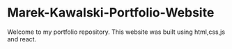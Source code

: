 # Marek-Kawalski-Portfolio-Website
Welcome to my portfolio repository. 
This website was built using html,css,js and react.